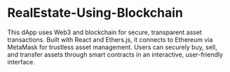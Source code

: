 # RealEstate-Using-Blockchain
This dApp uses Web3 and blockchain for secure, transparent asset transactions. Built with React and Ethers.js, it connects to Ethereum via MetaMask for trustless asset management. Users can securely buy, sell, and transfer assets through smart contracts in an interactive, user-friendly interface.
